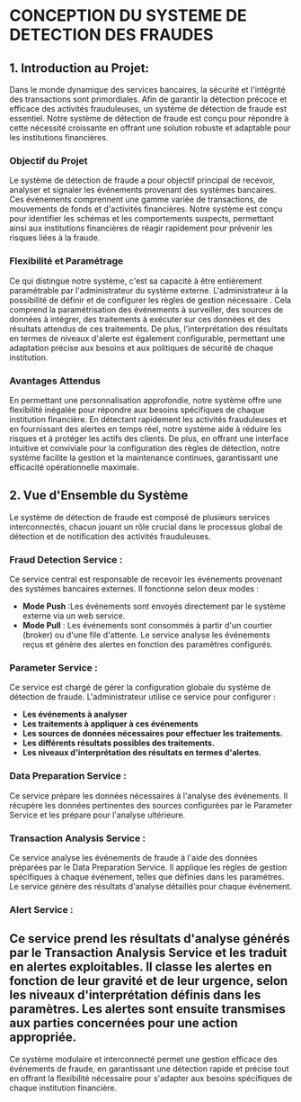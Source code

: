 # CONCEPTION DU SYSTEME DE DETECTION DES FRAUDES


## 1. Introduction au Projet:

Dans le monde dynamique des services bancaires, la sécurité et l'intégrité des transactions sont primordiales. Afin de garantir la détection précoce et efficace des activités frauduleuses, un système de détection de fraude est essentiel. Notre système de détection de fraude est conçu pour répondre à cette nécessité croissante en offrant une solution robuste et adaptable pour les institutions financières.

### Objectif du Projet

Le système de détection de fraude a pour objectif principal de recevoir, analyser et signaler les événements provenant des systèmes bancaires. Ces événements comprennent une gamme variée de transactions, de mouvements de fonds et d'activités financières. Notre système est conçu pour identifier les schémas et les comportements suspects, permettant ainsi aux institutions financières de réagir rapidement pour prévenir les risques liées à la fraude.

### Flexibilité et Paramétrage

Ce qui distingue notre système, c'est sa capacité à être entièrement paramétrable par l'administrateur du système externe. L'administrateur à la possibilité de définir et de configurer les règles de gestion nécessaire . Cela comprend la paramétrisation des événements à surveiller, des sources de données à intégrer, des traitements à exécuter sur ces données et des résultats attendus de ces traitements. De plus, l'interprétation des résultats en termes de niveaux d'alerte est également configurable, permettant une adaptation précise aux besoins et aux politiques de sécurité de chaque institution.

### Avantages Attendus

En permettant une personnalisation approfondie, notre système offre une flexibilité inégalée pour répondre aux besoins spécifiques de chaque institution financière. En détectant rapidement les activités frauduleuses et en fournissant des alertes en temps réel, notre système aide à réduire les risques et à protéger les actifs des clients. De plus, en offrant une interface intuitive et conviviale pour la configuration des règles de détection, notre système facilite la gestion et la maintenance continues, garantissant une efficacité opérationnelle maximale.

## 2. Vue d'Ensemble du Système

Le système de détection de fraude est composé de plusieurs services interconnectés, chacun jouant un rôle crucial dans le processus global de détection et de notification des activités frauduleuses.

### Fraud Detection Service :

Ce service central est responsable de recevoir les événements provenant des systèmes bancaires externes.
Il fonctionne selon deux modes :
- **Mode Push** :Les événements sont envoyés directement par le système externe via un web service.
- **Mode Pull** : Les événements sont consommés à partir d'un courtier (broker) ou d'une file d'attente.
Le service analyse les événements reçus et génère des alertes en fonction des paramètres configurés.
### Parameter Service :

Ce service est chargé de gérer la configuration globale du système de détection de fraude.
L'administrateur utilise ce service pour configurer :
- **Les événements à analyser**
- **Les traitements à appliquer à ces événements**
- **Les sources de données nécessaires pour effectuer les traitements.**
- **Les différents résultats possibles des traitements.**
- **Les niveaux d'interprétation des résultats en termes d'alertes.**
### Data Preparation Service :

Ce service prépare les données nécessaires à l'analyse des événements.
Il récupère les données pertinentes des sources configurées par le Parameter Service et les prépare pour l'analyse ultérieure.
### Transaction Analysis Service :

Ce service analyse les événements de fraude à l'aide des données préparées par le Data Preparation Service.
Il applique les règles de gestion spécifiques à chaque événement, telles que définies dans les paramètres.
Le service génère des résultats d'analyse détaillés pour chaque événement.
### Alert Service :

Ce service prend les résultats d'analyse générés par le Transaction Analysis Service et les traduit en alertes exploitables.
Il classe les alertes en fonction de leur gravité et de leur urgence, selon les niveaux d'interprétation définis dans les paramètres.
Les alertes sont ensuite transmises aux parties concernées pour une action appropriée.
---
Ce système modulaire et interconnecté permet une gestion efficace des événements de fraude, en garantissant une détection rapide et précise tout en offrant la flexibilité nécessaire pour s'adapter aux besoins spécifiques de chaque institution financière.










